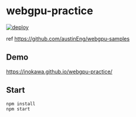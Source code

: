 # webgpu-practice

[![deploy](https://github.com/inokawa/webgpu-practice/actions/workflows/deploy.yml/badge.svg)](https://github.com/inokawa/webgpu-practice/actions/workflows/deploy.yml)

ref https://github.com/austinEng/webgpu-samples

## Demo

https://inokawa.github.io/webgpu-practice/

## Start

```sh
npm install
npm start
```
